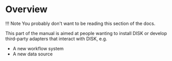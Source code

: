 # Overview

!!! Note
    You probably don't want to be reading this section of the docs.

This part of the manual is aimed at people wanting to install DISK or develop third-party adapters that interact with DISK, e.g.

- A new workflow system
- A new data source
